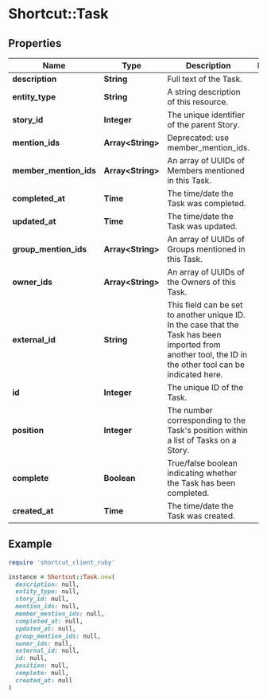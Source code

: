 # Shortcut::Task

## Properties

| Name | Type | Description | Notes |
| ---- | ---- | ----------- | ----- |
| **description** | **String** | Full text of the Task. |  |
| **entity_type** | **String** | A string description of this resource. |  |
| **story_id** | **Integer** | The unique identifier of the parent Story. |  |
| **mention_ids** | **Array&lt;String&gt;** | Deprecated: use member_mention_ids. |  |
| **member_mention_ids** | **Array&lt;String&gt;** | An array of UUIDs of Members mentioned in this Task. |  |
| **completed_at** | **Time** | The time/date the Task was completed. |  |
| **updated_at** | **Time** | The time/date the Task was updated. |  |
| **group_mention_ids** | **Array&lt;String&gt;** | An array of UUIDs of Groups mentioned in this Task. |  |
| **owner_ids** | **Array&lt;String&gt;** | An array of UUIDs of the Owners of this Task. |  |
| **external_id** | **String** | This field can be set to another unique ID. In the case that the Task has been imported from another tool, the ID in the other tool can be indicated here. |  |
| **id** | **Integer** | The unique ID of the Task. |  |
| **position** | **Integer** | The number corresponding to the Task&#39;s position within a list of Tasks on a Story. |  |
| **complete** | **Boolean** | True/false boolean indicating whether the Task has been completed. |  |
| **created_at** | **Time** | The time/date the Task was created. |  |

## Example

```ruby
require 'shortcut_client_ruby'

instance = Shortcut::Task.new(
  description: null,
  entity_type: null,
  story_id: null,
  mention_ids: null,
  member_mention_ids: null,
  completed_at: null,
  updated_at: null,
  group_mention_ids: null,
  owner_ids: null,
  external_id: null,
  id: null,
  position: null,
  complete: null,
  created_at: null
)
```

